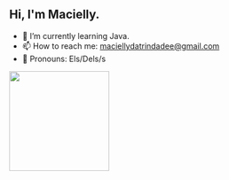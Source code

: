 ## Hi, I'm Macielly.

- 🌱 I’m currently learning Java.
- 📫 How to reach me: maciellydatrindadee@gmail.com
- 🌈 Pronouns: Els/Dels/s

<!---
Maahrcy/Maahrcy is a ✨ special ✨ repository because its `README.md` (this file) appears on your GitHub profile.
You can click the Preview link to take a look at your changes.
--->

<div>
  <img height="180cm" src="https://github-readme-stats.vercel.app/api?username=maahrcy&theme=synthwave&show_icons=true&include_all_commits=true&count_private=true"/>
  <!---
  <img height="180cm" src="https://github-readme-stats.vercel.app/api/top-langs/?username=maahrcy&layout=compact&langs_count=16&theme=synthwave"/>
  --->
</div>

##

<div>
  
<div>


